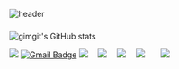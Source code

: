 ![header](https://capsule-render.vercel.app/api?type=waving&color=auto&height=150&section=header&text=一切唯心造&fontSize=90&)
### 


![gimgit's GitHub stats](https://github-readme-stats.vercel.app/api?username=gimgit&show_icons=true&theme=radical)

<a href="https://upsanddowns.tistory.com/"><img src="https://img.shields.io/badge/-Tistory-orange?style=flat-square"/></a>
[![Gmail Badge](https://img.shields.io/badge/-Gmail-c14438?style=flat-square&logo=Gmail&logoColor=white&link=mailto:hshsnamu0@gmail.com)](mailto:hshsnamu@gmail.com) 
  <img src="https://img.shields.io/badge/Node.js-339933?style=flat&logo=Node.js&logoColor=white"/>　
  <img src="https://img.shields.io/badge/JavaScript-F7DF1E?style=flat&logo=JavaScript&logoColor=white"/>　
  <img src="https://img.shields.io/badge/MongoDB-47A248?style=flat&logo=MongoDB&logoColor=white"/>　
  <img src="https://img.shields.io/badge/MySQL-4479A1?style=flat&logo=MySQL&logoColor=white"/>　
  <img src="https://img.shields.io/badge/sequelize-4479A1?style=flat-square&logo=sequelize&logoColor=white" style="height : auto; margin-left : 10px; margin-right : 10px;"/></a>&nbsp;
</div>

<!--
**gimgit/gimgit** is a ✨ _special_ ✨ repository because its `README.md` (this file) appears on your GitHub profile.

Here are some ideas to get you started:

- 🔭 I’m currently working on ...
- 🌱 I’m currently learning ...
- 👯 I’m looking to collaborate on ...
- 🤔 I’m looking for help with ...
- 💬 Ask me about ...
- 📫 How to reach me: ...
- 😄 Pronouns: ...
- ⚡ Fun fact: ...
-->
